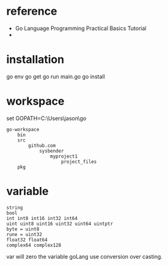
# reference
 

*   Go Language Programming Practical Basics Tutorial 
* 

# installation

go env
go get
go run main.go
go install

# workspace


set GOPATH=C:\Users\jason\go

```
go-workspace
	bin
	src
		github.com
			sysbender
				myproject1
					project_files
	pkg
```

# variable

```
string
bool
int int8 int16 int32 int64
uint uint8 uint16 uint32 uint64 uintptr
byte = uint8
rune = uint32
float32 float64
complex64 complex128
```
var will zero the variable
goLang use conversion over casting.

<!--stackedit_data:
eyJoaXN0b3J5IjpbLTEyNzQzMjU0NSwxMTQzNjM2NDE3LC04Nj
IwNDgxMzEsMTc4ODYzNTgyMiwtMTUxNjQ3NDMzNCw3MzczNDg5
MDcsLTg5MzI5ODg5Miw4MjgzODAxMjRdfQ==
-->